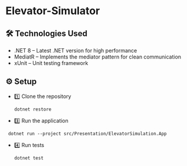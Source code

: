 # Elevator-Simulator

## 🛠️ Technologies Used
* .NET 8 – Latest .NET version for high performance
*  MediatR – Implements the mediator pattern for clean communication 
*  xUnit – Unit testing framework


## ⚙️ Setup 
* 1️⃣ Clone the repository
  ```
  dotnet restore
  ```
* 3️⃣ Run the application
```
 dotnet run --project src/Presentation/ElevatorSimulation.App
```
* 4️⃣ Run tests
  ```
  dotnet test
  ```


